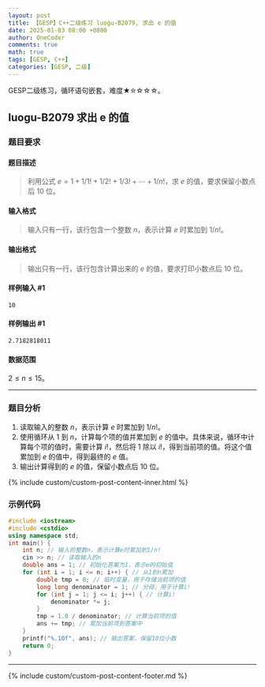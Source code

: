 ```yaml
---
layout: post
title: 【GESP】C++二级练习 luogu-B2079, 求出 e 的值
date: 2025-01-03 08:00 +0800
author: OneCoder
comments: true
math: true
tags: [GESP, C++]
categories: [GESP, 二级]
---
```

GESP二级练习，循环语句嵌套，难度★✮☆☆☆。

<!--more-->

## luogu-B2079 求出 e 的值

### 题目要求

#### 题目描述

>利用公式 $e=1+1/1!+1/2!+1/3!+ \cdots +1/n!$，求 $e$ 的值，要求保留小数点后 $10$ 位。

#### 输入格式

>输入只有一行，该行包含一个整数 $n$，表示计算 $e$ 时累加到 $1/n!$。

#### 输出格式

>输出只有一行，该行包含计算出来的 $e$ 的值，要求打印小数点后 $10$ 位。

#### 样例输入 #1

```console
10
```

#### 样例输出 #1

```console
2.7182818011
```

#### 数据范围

$2 \le n \le 15$。

---

### 题目分析

1. 读取输入的整数 $n$，表示计算 $e$ 时累加到 $1/n!$。
2. 使用循环从 $1$ 到 $n$，计算每个项的值并累加到 $e$ 的值中。具体来说，循环中计算每个项的值时，需要计算 $i!$，然后将 $1$ 除以 $i!$，得到当前项的值。将这个值累加到 $e$ 的值中，得到最终的 $e$ 值。
3. 输出计算得到的 $e$ 的值，保留小数点后 $10$ 位。

{% include custom/custom-post-content-inner.html %}

### 示例代码

```cpp
#include <iostream>
#include <cstdio>
using namespace std;
int main() {
    int n; // 输入的整数n，表示计算e时累加到1/n!
    cin >> n; // 读取输入的n
    double ans = 1; // 初始化答案为1，表示e的初始值
    for (int i = 1; i <= n; i++) { // 从1到n累加
        double tmp = 0; // 临时变量，用于存储当前项的值
        long long denominator = 1; // 分母，用于计算i!
        for (int j = 1; j <= i; j++) { // 计算i!
            denominator *= j;
        }
        tmp = 1.0 / denominator; // 计算当前项的值
        ans += tmp; // 累加当前项到答案中
    }
    printf("%.10f", ans); // 输出答案，保留10位小数
    return 0;
}
```

---

{% include custom/custom-post-content-footer.md %}
